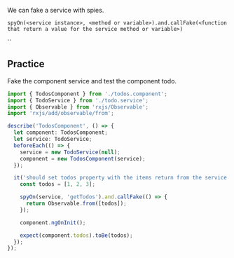 We can fake a service with spies.

`spyOn(<service instance>, <method or variable>).and.callFake(<function that return a value for the service method or variable>)`

``
## Practice

Fake the component service and test the component todo.

```ts
import { TodosComponent } from './todos.component';
import { TodoService } from './todo.service';
import { Observable } from 'rxjs/Observable';
import 'rxjs/add/observable/from';

describe('TodosComponent', () => {
  let component: TodosComponent;
  let service: TodoService;
  beforeEach(() => {
    service = new TodoService(null);
    component = new TodosComponent(service);
  });

  it('should set todos property with the items return from the service', () => {
    const todos = [1, 2, 3];

    spyOn(service, 'getTodos').and.callFake(() => {
      return Observable.from([todos]);
    });

    component.ngOnInit();

    expect(component.todos).toBe(todos);
  });
});
```
